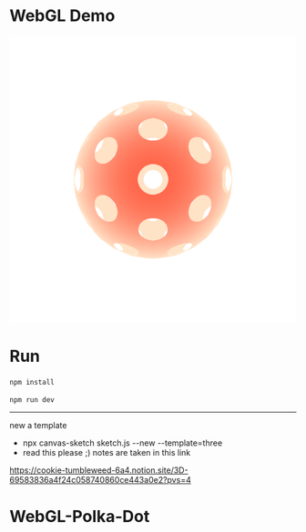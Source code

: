 # WebGL Demo
![](./res.gif)

# Run
`npm install`

`npm run dev`

----
new a template

- npx canvas-sketch sketch.js --new --template=three
- read this please ;) notes are taken in this link

https://cookie-tumbleweed-6a4.notion.site/3D-69583836a4f24c058740860ce443a0e2?pvs=4
  # WebGL-Polka-Dot
